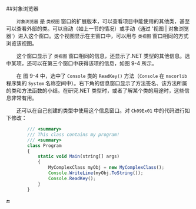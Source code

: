 ##对象浏览器

&emsp;&emsp;`对象浏览器` 是 `类视图` 窗口的扩展版本，可以查看项目中能使用的其他类，甚至可以查看外部的类。可以自动（如上一节的情况）或手动（通过 '视图 | 对象浏览器'）进入这个窗口。这个视图显示在主窗口中，可以用与 `类视图` 窗口相同的方式浏览该视图。

&emsp;&emsp;这个窗口显示了 `类视图` 窗口相同的信息，还显示了.NET 类型的其他信息。选中某项，还可以在第三个窗口中获得该项的信息，如图 9-4 所示。






&emsp;&emsp;在 图 9-4 中，选中了 `Console` 类的 `ReadKey()` 方法（`Console` 在 `mscorlib` 程序集的 `System` 名称空间中）。右下角的信息窗口显示了方法签名、该方法所属的类和方法函数的小结。在研究.NET 类型时，或者了解某个类的用途时，这些信息非常有用。

&emsp;&emsp;还可以在自己创建的类型中使用这个信息窗口。对 `Ch09Ex01` 中的代码进行如下修改：


```javascript
        /// <summary>
        /// This class contains my program!
        /// <summary>
        class Program
        {
            static void Main(string[] args)
            {
                MyComplexClass myObj = new MyComplexClass();
                Console.WriteLine(myObj.ToString());
                Console.ReadKey();
            }
        }
```























🔚